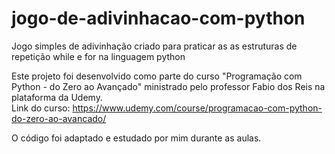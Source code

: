 # jogo-de-adivinhacao-com-python
Jogo simples de adivinhação criado para praticar as as estruturas de repetição while e for na linguagem python

Este projeto foi desenvolvido como parte do curso "Programação com Python - do Zero ao Avançado" ministrado pelo professor Fabio dos Reis na plataforma da Udemy.  
Link do curso: https://www.udemy.com/course/programacao-com-python-do-zero-ao-avancado/

O código foi adaptado e estudado por mim durante as aulas.
